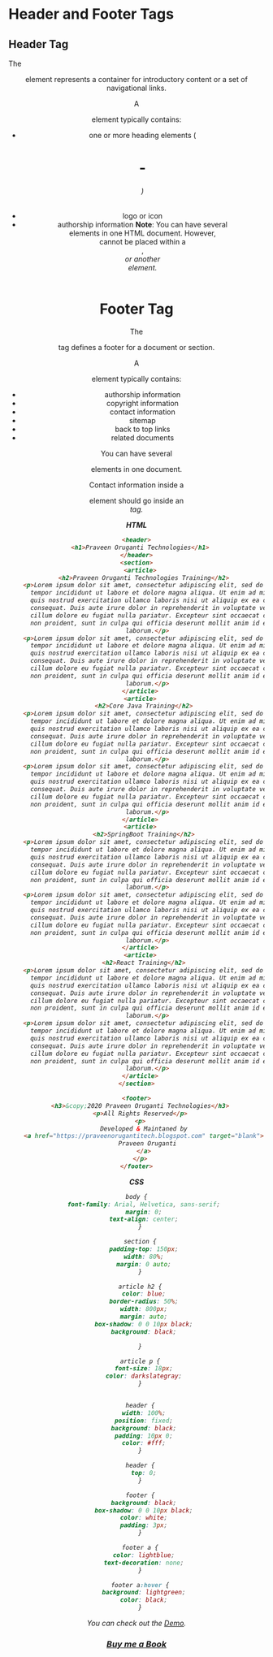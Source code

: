 # Header and Footer Tags

## Header Tag
The <header> element represents a container for introductory content or a set of navigational links.

A <header> element typically contains:
- one or more heading elements (<h1> - <h6>)
- logo or icon
- authorship information
**Note**: You can have several <header> elements in one HTML document. However, <header> cannot be placed within a <footer>, <address> or another <header> element.

# Footer Tag
The <footer> tag defines a footer for a document or section.

A <footer> element typically contains:
- authorship information
- copyright information
- contact information
- sitemap
- back to top links
- related documents

You can have several <footer> elements in one document.

Contact information inside a <footer> element should go inside an <address> tag.


**HTML**

```HTML
<header>
  <h1>Praveen Oruganti Technologies</h1>
</header>
<section>
  <article>
    <h2>Praveen Oruganti Technologies Training</h2>
    <p>Lorem ipsum dolor sit amet, consectetur adipiscing elit, sed do eiusmod
      tempor incididunt ut labore et dolore magna aliqua. Ut enim ad minim veniam
      quis nostrud exercitation ullamco laboris nisi ut aliquip ex ea commodo
      consequat. Duis aute irure dolor in reprehenderit in voluptate velit esse
      cillum dolore eu fugiat nulla pariatur. Excepteur sint occaecat cupidatat
      non proident, sunt in culpa qui officia deserunt mollit anim id est
      laborum.</p>
    <p>Lorem ipsum dolor sit amet, consectetur adipiscing elit, sed do eiusmod
      tempor incididunt ut labore et dolore magna aliqua. Ut enim ad minim veniam
      quis nostrud exercitation ullamco laboris nisi ut aliquip ex ea commodo
      consequat. Duis aute irure dolor in reprehenderit in voluptate velit esse
      cillum dolore eu fugiat nulla pariatur. Excepteur sint occaecat cupidatat
      non proident, sunt in culpa qui officia deserunt mollit anim id est
      laborum.</p>
  </article>
  <article>
    <h2>Core Java Training</h2>
    <p>Lorem ipsum dolor sit amet, consectetur adipiscing elit, sed do eiusmod
      tempor incididunt ut labore et dolore magna aliqua. Ut enim ad minim veniam
      quis nostrud exercitation ullamco laboris nisi ut aliquip ex ea commodo
      consequat. Duis aute irure dolor in reprehenderit in voluptate velit esse
      cillum dolore eu fugiat nulla pariatur. Excepteur sint occaecat cupidatat
      non proident, sunt in culpa qui officia deserunt mollit anim id est
      laborum.</p>
    <p>Lorem ipsum dolor sit amet, consectetur adipiscing elit, sed do eiusmod
      tempor incididunt ut labore et dolore magna aliqua. Ut enim ad minim veniam
      quis nostrud exercitation ullamco laboris nisi ut aliquip ex ea commodo
      consequat. Duis aute irure dolor in reprehenderit in voluptate velit esse
      cillum dolore eu fugiat nulla pariatur. Excepteur sint occaecat cupidatat
      non proident, sunt in culpa qui officia deserunt mollit anim id est
      laborum.</p>
  </article>
  <article>
    <h2>SpringBoot Training</h2>
    <p>Lorem ipsum dolor sit amet, consectetur adipiscing elit, sed do eiusmod
      tempor incididunt ut labore et dolore magna aliqua. Ut enim ad minim veniam
      quis nostrud exercitation ullamco laboris nisi ut aliquip ex ea commodo
      consequat. Duis aute irure dolor in reprehenderit in voluptate velit esse
      cillum dolore eu fugiat nulla pariatur. Excepteur sint occaecat cupidatat
      non proident, sunt in culpa qui officia deserunt mollit anim id est
      laborum.</p>
    <p>Lorem ipsum dolor sit amet, consectetur adipiscing elit, sed do eiusmod
      tempor incididunt ut labore et dolore magna aliqua. Ut enim ad minim veniam
      quis nostrud exercitation ullamco laboris nisi ut aliquip ex ea commodo
      consequat. Duis aute irure dolor in reprehenderit in voluptate velit esse
      cillum dolore eu fugiat nulla pariatur. Excepteur sint occaecat cupidatat
      non proident, sunt in culpa qui officia deserunt mollit anim id est
      laborum.</p>
  </article>
  <article>
    <h2>React Training</h2>
    <p>Lorem ipsum dolor sit amet, consectetur adipiscing elit, sed do eiusmod
      tempor incididunt ut labore et dolore magna aliqua. Ut enim ad minim veniam
      quis nostrud exercitation ullamco laboris nisi ut aliquip ex ea commodo
      consequat. Duis aute irure dolor in reprehenderit in voluptate velit esse
      cillum dolore eu fugiat nulla pariatur. Excepteur sint occaecat cupidatat
      non proident, sunt in culpa qui officia deserunt mollit anim id est
      laborum.</p>
    <p>Lorem ipsum dolor sit amet, consectetur adipiscing elit, sed do eiusmod
      tempor incididunt ut labore et dolore magna aliqua. Ut enim ad minim veniam
      quis nostrud exercitation ullamco laboris nisi ut aliquip ex ea commodo
      consequat. Duis aute irure dolor in reprehenderit in voluptate velit esse
      cillum dolore eu fugiat nulla pariatur. Excepteur sint occaecat cupidatat
      non proident, sunt in culpa qui officia deserunt mollit anim id est
      laborum.</p>
  </article>
</section>

<footer>
  <h3>&copy;2020 Praveen Oruganti Technologies</h3>
  <p>All Rights Reserved</p>
  <p>
    Developed & Maintaned by
    <a href="https://praveenorugantitech.blogspot.com" target="blank">
      Praveen Oruganti
    </a>
  </p>
</footer>

```

**CSS**

```CSS
body {
    font-family: Arial, Helvetica, sans-serif;
    margin: 0;
    text-align: center;
  }

  section {
    padding-top: 150px;
    width: 80%;
    margin: 0 auto;
  }

  article h2 {
    color: blue;
    border-radius: 50%;
    width: 800px;
    margin: auto;
    box-shadow: 0 0 10px black;
    background: black;

  }

  article p {
    font-size: 18px;
    color: darkslategray;
  }


  header {
    width: 100%;
    position: fixed;
    background: black;
    padding: 10px 0;
    color: #fff;
  }

  header {
    top: 0;
  }

  footer {
    background: black;
    box-shadow: 0 0 10px black;
    color: white;
    padding: 3px;
  }

  footer a {
    color: lightblue;
    text-decoration: none;
  }

  footer a:hover {
    background: lightgreen;
    color: black;
  }
```


You can check out the [Demo](https://praveenoruganti.github.io/praveenoruganti-html/14_Header_Footer/Demo).

### [Buy me a Book](https://www.buymeacoffee.com/praveenoruganti)